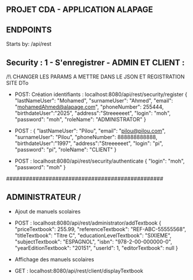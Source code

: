 ## PROJET CDA - APPLICATION ALAPAGE
## ENDPOINTS
Starts by: /api/rest


## Security : 1 - S'enregistrer - ADMIN ET CLIENT : 
/!\ CHANGER LES PARAMS A METTRE DANS LE JSON ET REGISTRATION SITE DTo

- POST: Création identifiants : localhost:8080/api/rest/security/register
{
"lastNameUser": "Mohamed",
"surnameUser": "Ahmed",
"email": "mohamedAhmed@alapage.com",
"phoneNumber": 255444,
"birthdateUser":"2025",
"address":"Streeeeeet",
"login": "moh",
"password": "moh",
"roleName": "ADMINISTRATOR"
}

- POST :
{
"lastNameUser": "Pilou",
"email": "pilou@pilou.com",
"surnameUser": "Pilou",
"phoneNumber": 888888888888,
"birthdateUser":"1997",
"address":"Streeeeeet",
"login": "pi",
"password": "pi",
"roleName": "CLIENT"
}

- POST : localhost:8080/api/rest/security/authenticate
{
"login": "moh",
"password": "moh"
}

################################################

## ADMINISTRATEUR /
- Ajout de manuels scolaires
- POST : localhost:8080/api/rest/administrator/addTextbook
{
"priceTextbook": 255.99,
"referenceTextbook": "REF-ABC-55555568",
"titleTextbook": "Titre C",
"educationLevelTextbook": "SIXIEME",
"subjectTextbook": "ESPAGNOL",
"isbn": "978-2-00-000000-0",
"yearEditionTextbook": "20151",
"userId": 1,
"editorTextbook": null
}

- Affichage des manuels scolaires
- GET : localhost:8080/api/rest/client/displayTextbook
